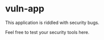 # vuln-app
This application is riddled with security bugs. 

Feel free to test your security tools here.